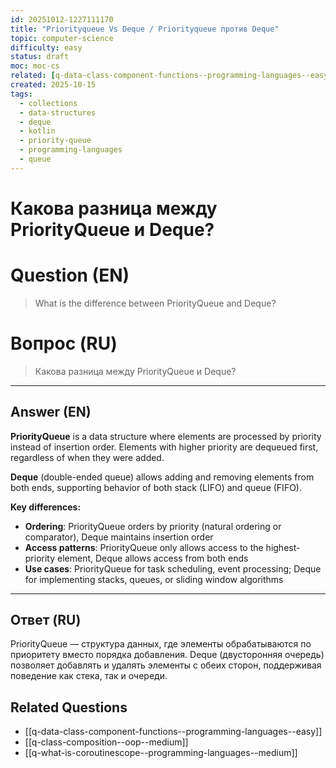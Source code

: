 ```yaml
---
id: 20251012-1227111170
title: "Priorityqueue Vs Deque / Priorityqueue против Deque"
topic: computer-science
difficulty: easy
status: draft
moc: moc-cs
related: [q-data-class-component-functions--programming-languages--easy, q-class-composition--oop--medium, q-what-is-coroutinescope--programming-languages--medium]
created: 2025-10-15
tags:
  - collections
  - data-structures
  - deque
  - kotlin
  - priority-queue
  - programming-languages
  - queue
---
```

# Какова разница между PriorityQueue и Deque?

# Question (EN)
> What is the difference between PriorityQueue and Deque?

# Вопрос (RU)
> Какова разница между PriorityQueue и Deque?

---

## Answer (EN)

**PriorityQueue** is a data structure where elements are processed by priority instead of insertion order. Elements with higher priority are dequeued first, regardless of when they were added.

**Deque** (double-ended queue) allows adding and removing elements from both ends, supporting behavior of both stack (LIFO) and queue (FIFO).

**Key differences:**
- **Ordering**: PriorityQueue orders by priority (natural ordering or comparator), Deque maintains insertion order
- **Access patterns**: PriorityQueue only allows access to the highest-priority element, Deque allows access from both ends
- **Use cases**: PriorityQueue for task scheduling, event processing; Deque for implementing stacks, queues, or sliding window algorithms

---

## Ответ (RU)

PriorityQueue — структура данных, где элементы обрабатываются по приоритету вместо порядка добавления. Deque (двусторонняя очередь) позволяет добавлять и удалять элементы с обеих сторон, поддерживая поведение как стека, так и очереди.

## Related Questions

- [[q-data-class-component-functions--programming-languages--easy]]
- [[q-class-composition--oop--medium]]
- [[q-what-is-coroutinescope--programming-languages--medium]]
